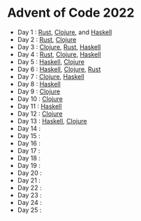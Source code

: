 # Advent of Code 2022

  - Day 1  : [Rust][day1:rust], [Clojure][day1:clojure], and [Haskell][day1:haskell]
  - Day 2  : [Rust][day2:rust], [Clojure][day2:clojure]
  - Day 3  : [Clojure][day3:clojure], [Rust][day3:rust], [Haskell][day3:haskell]
  - Day 4  : [Rust][day4:rust], [Clojure][day4:clojure], [Haskell][day4:haskell]
  - Day 5  : [Haskell][day5:haskell], [Clojure][day5:clojure]
  - Day 6  : [Haskell][day6:haskell], [Clojure][day6:clojure], [Rust][day6:rust]
  - Day 7  : [Clojure][day7:clojure], [Haskell][day7:haskell]
  - Day 8  : [Haskell][day8:haskell]
  - Day 9  : [Clojure][day9:clojure]
  - Day 10 : [Clojure][day10:clojure]
  - Day 11 : [Haskell][day11:haskell]
  - Day 12 : [Clojure][day12:clojure]
  - Day 13 : [Haskell][day13:haskell], [Clojure][day13:clojure]
  - Day 14 :
  - Day 15 :
  - Day 16 :
  - Day 17 :
  - Day 18 :
  - Day 19 :
  - Day 20 :
  - Day 21 :
  - Day 22 :
  - Day 23 :
  - Day 24 :
  - Day 25 :

[day1:rust]: ./rust-solutions/src/day1.rs
[day1:clojure]: ./clojure-solutions/src/clojure_solutions/day1.clj
[day1:haskell]: ./haskell-solutions/src/Day1.hs
[day2:rust]: ./rust-solutions/src/day2.rs
[day2:clojure]: ./clojure-solutions/src/clojure_solutions/day2.clj
[day3:clojure]: ./clojure-solutions/src/clojure_solutions/day3.clj
[day3:rust]: ./rust-solutions/src/day3.rs
[day3:haskell]: ./haskell-solutions/src/Day3.hs
[day4:rust]: ./rust-solutions/src/day4.rs
[day4:clojure]: ./clojure-solutions/src/clojure_solutions/day4.clj
[day4:haskell]: ./haskell-solutions/src/Day4.hs
[day5:haskell]: ./haskell-solutions/src/Day5.hs
[day5:clojure]: ./clojure-solutions/src/clojure_solutions/day5.clj
[day6:haskell]: ./haskell-solutions/src/Day6.hs
[day6:clojure]: ./clojure-solutions/src/clojure_solutions/day6.clj
[day6:rust]: ./rust-solutions/src/day6.rs
[day7:clojure]: ./clojure-solutions/src/clojure_solutions/day7.clj
[day7:haskell]: ./haskell-solutions/src/Day7.hs
[day8:haskell]: ./haskell-solutions/src/Day8.hs
[day9:clojure]: ./clojure-solutions/src/clojure_solutions/day9.clj
[day10:clojure]: ./clojure-solutions/src/clojure_solutions/day10.clj
[day11:haskell]: ./haskell-solutions/src/Day11.hs
[day12:clojure]: ./clojure-solutions/src/clojure_solutions/day12.clj
[day13:haskell]: ./haskell-solutions/src/Day13.hs
[day13:clojure]: ./clojure-solutions/src/clojure_solutions/day13.clj
